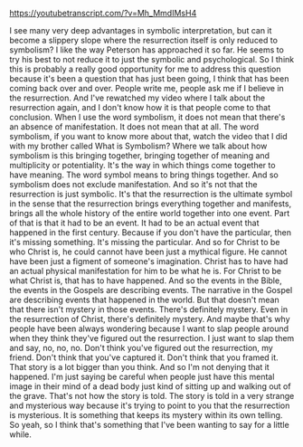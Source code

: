 https://youtubetranscript.com/?v=Mh_MmdIMsH4

 I see many very deep advantages in symbolic interpretation, but can it become a slippery slope where the resurrection itself is only reduced to symbolism? I like the way Peterson has approached it so far. He seems to try his best to not reduce it to just the symbolic and psychological. So I think this is probably a really good opportunity for me to address this question because it's been a question that has just been going, I think that has been coming back over and over. People write me, people ask me if I believe in the resurrection. And I've rewatched my video where I talk about the resurrection again, and I don't know how it is that people come to that conclusion. When I use the word symbolism, it does not mean that there's an absence of manifestation. It does not mean that at all. The word symbolism, if you want to know more about that, watch the video that I did with my brother called What is Symbolism? Where we talk about how symbolism is this bringing together, bringing together of meaning and multiplicity or potentiality. It's the way in which things come together to have meaning. The word symbol means to bring things together. And so symbolism does not exclude manifestation. And so it's not that the resurrection is just symbolic. It's that the resurrection is the ultimate symbol in the sense that the resurrection brings everything together and manifests, brings all the whole history of the entire world together into one event. Part of that is that it had to be an event. It had to be an actual event that happened in the first century. Because if you don't have the particular, then it's missing something. It's missing the particular. And so for Christ to be who Christ is, he could cannot have been just a mythical figure. He cannot have been just a figment of someone's imagination. Christ has to have had an actual physical manifestation for him to be what he is. For Christ to be what Christ is, that has to have happened. And so the events in the Bible, the events in the Gospels are describing events. The narrative in the Gospel are describing events that happened in the world. But that doesn't mean that there isn't mystery in those events. There's definitely mystery. Even in the resurrection of Christ, there's definitely mystery. And maybe that's why people have been always wondering because I want to slap people around when they think they've figured out the resurrection. I just want to slap them and say, no, no, no. Don't think you've figured out the resurrection, my friend. Don't think that you've captured it. Don't think that you framed it. That story is a lot bigger than you think. And so I'm not denying that it happened. I'm just saying be careful when people just have this mental image in their mind of a dead body just kind of sitting up and walking out of the grave. That's not how the story is told. The story is told in a very strange and mysterious way because it's trying to point to you that the resurrection is mysterious. It is something that keeps its mystery within its own telling. So yeah, so I think that's something that I've been wanting to say for a little while.